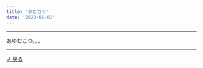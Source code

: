 ```yaml
---
title: '歩むコツ'
date: '2023-01-01'
---
```

***
あゆむこつ。。。
***
[ ↲ 戻る ](https://01234567890.thebase.in/about)
